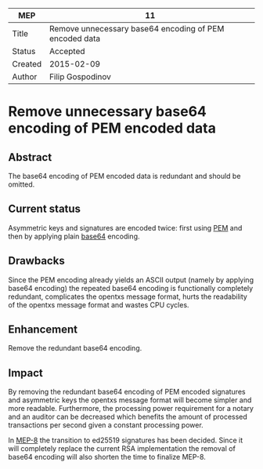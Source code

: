 MEP | 11
--- | ---
Title   | Remove unnecessary base64 encoding of PEM encoded data
Status  | Accepted
Created | 2015-02-09
Author  | Filip Gospodinov

# Remove unnecessary base64 encoding of PEM encoded data

## Abstract

The base64 encoding of PEM encoded data is redundant and should
be omitted.

## Current status

Asymmetric keys and signatures are encoded twice: first using
[PEM](https://en.wikipedia.org/wiki/Privacy-enhanced_Electronic_Mail)
and then by applying plain [base64](https://en.wikipedia.org/wiki/Base64)
encoding.

## Drawbacks

Since the PEM encoding already yields an ASCII output (namely
by applying base64 encoding) the repeated base64 encoding is functionally
completely redundant, complicates the opentxs message format, hurts the
readability of the opentxs message format and wastes CPU cycles.

## Enhancement

Remove the redundant base64 encoding.

## Impact

By removing the redundant base64 encoding of PEM encoded signatures and
asymmetric keys the opentxs message format will become simpler and more
readable. Furthermore, the processing power requirement for a notary and
an auditor can be decreased which benefits the amount of processed
transactions per second given a constant processing power.

In
[MEP-8](https://github.com/monetas/protocol-docs/blob/66b66b250649b00b733b316a3c976e49dfab2982/content/mep/mep-008.md)
the transition to ed25519 signatures has been decided. Since it will
completely replace the current RSA implementation the removal of
base64 encoding will also shorten the time to finalize MEP-8.
